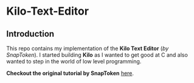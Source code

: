 # Kilo-Text-Editor

## Introduction
This repo contains my implementation of the **Kilo Text Editor** (*by SnapToken*). I started building **Kilo** as I wanted to get good at C and also wanted to step in the world of low level programming.


**Checkout the original tutorial by SnapToken** [here](https://viewsourcecode.org/snaptoken/kilo/index.html).
